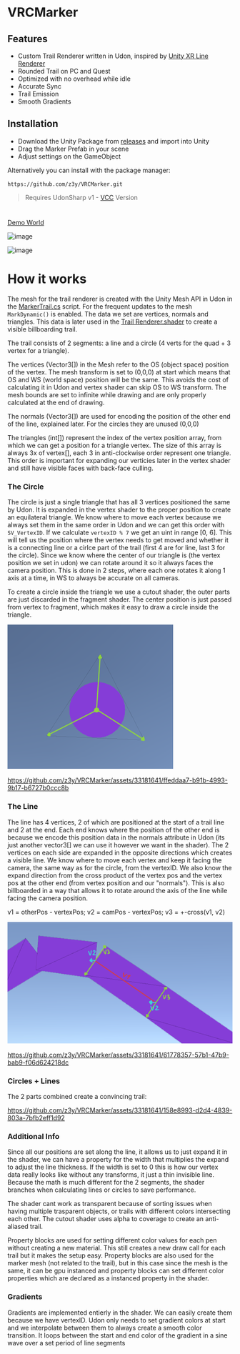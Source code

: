 # VRCMarker

## Features
- Custom Trail Renderer written in Udon, inspired by [Unity XR Line Renderer](https://github.com/Unity-Technologies/XRLineRenderer)
- Rounded Trail on PC and Quest
- Optimized with no overhead while idle
- Accurate Sync
- Trail Emission
- Smooth Gradients

## Installation

- Download the Unity Package from [releases](https://github.com/z3y/VRCMarker/releases)  and import into Unity
- Drag the Marker Prefab in your scene
- Adjust settings on the GameObject

Alternatively you can install with the package manager:
```
https://github.com/z3y/VRCMarker.git
```

> Requires UdonSharp v1 - [VCC](https://vcc.docs.vrchat.com/) Version

#

[Demo World](https://vrchat.com/home/world/wrld_df859907-113e-445b-9ec7-37c900c36c75)

![image](https://user-images.githubusercontent.com/33181641/235703413-ffb50822-af01-456f-a78a-7b9cf8307089.png)

![image](https://user-images.githubusercontent.com/33181641/194152197-a5647001-c29e-4231-a2f4-bf7858d2079a.png)


# How it works

The mesh for the trail renderer is created with the Unity Mesh API in Udon in the [MarkerTrail.cs](/Runtime/Scripts/MarkerTrail.cs) script. For the frequent updates to the mesh `MarkDynamic()` is enabled. The data we set are vertices, normals and triangles. This data is later used in the [Trail Renderer.shader](/Runtime/Shader/Trail%20Renderer.shader) to create a visible billboarding trail.

The trail consists of 2 segments: a line and a circle  (4 verts for the quad + 3 vertex for a triangle).

The vertices (Vector3[]) in the Mesh refer to the OS (object space) position of the vertex. The mesh transform is set to (0,0,0) at start which means that OS and WS (world space) position will be the same. This avoids the cost of calculating it in Udon and vertex shader can skip OS to WS transform. The mesh bounds are set to infinite while drawing and are only properly calculated at the end of drawing.

The normals (Vector3[]) are used for encoding the position of the other end of the line, explained later. For the circles they are unused (0,0,0)

The triangles (int[]) represent the index of the vertex position array, from which we can get a position for a triangle vertex. The size of this array is always 3x of vertex[], each 3 in anti-clockwise order represent one triangle. This order is important for expanding our verticies later in the vertex shader and still have visible faces with back-face culling.

### The Circle
The circle is just a single triangle that has all 3 vertices positioned the same by Udon. It is expanded in the vertex shader to the proper position to create an equilateral triangle. We know where to move each vertex because we always set them in the same order in Udon and we can get this order with `SV_VertexID`. If we calculate `vertexID % 7` we get an uint in range [0, 6]. This will tell us the position where the vertex needs to get moved and whether it is a connecting line or a cirlce part of the trail (first 4 are for line, last 3 for the circle). Since we know where the center of our triangle is (the vertex position we set in udon) we can rotate around it so it always faces the camera position. This is done in 2 steps, where each one rotates it along 1 axis at a time, in WS to always be accurate on all cameras.

To create a circle inside the triangle we use a cutout shader, the outer parts are just discarded in the fragment shader. The center position is just passed from vertex to fragment, which makes it easy to draw a circle inside the triangle.

![Circle](/Images~/circle.png)

https://github.com/z3y/VRCMarker/assets/33181641/ffeddaa7-b91b-4993-9b17-b6727b0ccc8b
### The Line
The line has 4 vertices, 2 of which are positioned at the start of a trail line and 2 at the end. Each end knows where the position of the other end is because we encode this position data in the normals attribute in Udon (its just another vector3[] we can use it however we want in the shader). The 2 vertices on each side are expanded in the opposite directions which creates a visible line. We know where to move each vertex and keep it facing the camera, the same way as for the circle, from the vertexID. We also know the expand direction from the cross product of the vertex pos and the vertex pos at the other end (from vertex position and our "normals"). This is also billboarded in a way that allows it to rotate around the axis of the line while facing the camera position.

v1 = otherPos - vertexPos; 
v2 = camPos - vertexPos;
v3 = +-cross(v1, v2)

![Line](/Images~/line.png)

https://github.com/z3y/VRCMarker/assets/33181641/61778357-57b1-47b9-bab9-f06d624218dc

### Circles + Lines
The 2 parts combined create a convincing trail:

https://github.com/z3y/VRCMarker/assets/33181641/158e8993-d2d4-4839-803a-7bfb2eff1d92

### Additional Info
Since all our positions are set along the line, it allows us to just expand it in the shader, we can have a property for the width that multiplies the expand to adjust the line thickness. If the width is set to 0 this is how our vertex data really looks like without any transforms, it just a thin invisible line. Because the math is much different for the 2 segments, the shader branches when calculating lines or circles to save performance.

 The shader cant work as transparent because of sorting issues when having multiple trasparent objects, or trails with different colors intersecting each other. The cutout shader uses alpha to coverage to create an anti-aliased trail.
 
 Property blocks are used for setting different color values for each pen without creating a new material. This still creates a new draw call for each trail but it makes the setup easy. Property blocks are also used for the marker mesh (not related to the trail), but in this case since the mesh is the same, it can be gpu instanced and property blocks can set different color properties which are declared as a instanced property in the shader.

### Gradients
Gradients are implemented entierly in the shader. We can easily create them because we have vertexID. Udon only needs to set gradient colors at start and we interpolate between them to always create a smooth color transition. It loops between the start and end color of the gradient in a sine wave over a set period of line segments
